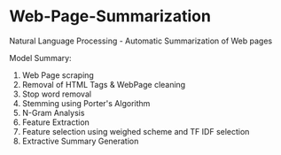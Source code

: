 # Web-Page-Summarization
Natural Language Processing - Automatic Summarization of Web pages

Model Summary: 
1. Web Page scraping
2. Removal of HTML Tags & WebPage cleaning
3. Stop word removal 
4. Stemming using Porter's Algorithm
5. N-Gram Analysis
6. Feature Extraction
7. Feature selection using weighed scheme and TF IDF selection
8. Extractive Summary Generation

